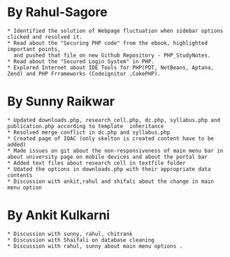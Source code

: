 By Rahul-Sagore
===============

	* Identified the solution of Webpage fluctuation when sidebar options clicked and resolved it.
	* Read about the "Securing PHP code" from the ebook, highlighted important points,
	  and pushed that file on new Github Repository - PHP_StudyNotes.
	* Read about the "Secured Login System" in PHP.
	* Explored Internet about IDE Tools for PHP(PDT, NetBeans, Aptana, Zend) and PHP Frrameworks (Codeignitor ,CakePHP).
	  
By Sunny Raikwar
================
	* Updated downloads.php, research_cell.php, dc.php, syllabus.php and publication.php according to template  inheritance
	* Resolved merge conflict in dc.php and syllabus.php
	* Created page of IQAC (only skelton is created content have to be added)
	* Made issues on git about the non-responsiveness of main menu bar in about university page on mobile devices and about the portal bar
	* Added text files about research cell in textfile folder
	* Udated the options in downloads.php with their appropriate data contents
	* Discussion with ankit,rahul and shifali about the change in main menu option
	
By Ankit Kulkarni
=================

	* Discussion with sunny, rahul, chitrank
	* Discussion with Shaifali on database cleaning
	* Discussion with rahul, sunny about main menu options .
	